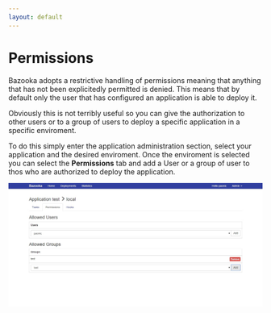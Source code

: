 ```yaml
---
layout: default
---
```


# Permissions

Bazooka adopts a restrictive handling of permissions meaning that anything that has not been explicitedly permitted is denied. This means that by default only the user that has configured an application is able to deploy it.

Obviously this is not terribly useful so you can give the authorization to other users or to a group of users to deploy a specific application in a specific enviroment.

To do this simply enter the application administration section, select your application and the desired enviroment. Once the enviroment is selected you can select the **Permissions** tab and add a User or a group of user   to thos who are authorized to deploy the application.

![](images/permissions.jpg)
